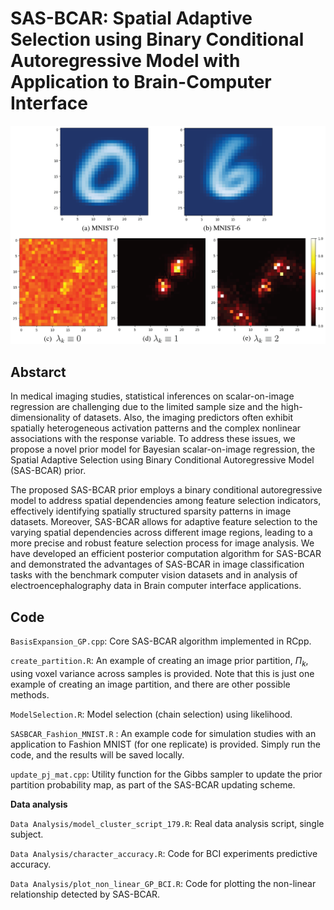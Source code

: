 # SAS-BCAR: Spatial Adaptive Selection using Binary Conditional Autoregressive Model with Application to Brain-Computer Interface



![radius_simulation](https://github.com/zikaiLin/sas-bcar/blob/main/radius_simulation.png)



## Abstarct

In medical imaging studies, statistical inferences on scalar-on-image regression are challenging due to the limited sample size and the high-dimensionality of datasets. Also, the imaging predictors often exhibit spatially heterogeneous activation patterns and the complex nonlinear associations with the response variable. To address these issues, we propose a novel prior model for Bayesian scalar-on-image regression, the Spatial Adaptive Selection using Binary Conditional Autoregressive Model (SAS-BCAR) prior.

The proposed SAS-BCAR prior employs a binary conditional autoregressive model to address spatial dependencies among feature selection indicators, effectively identifying spatially structured sparsity patterns in image datasets. Moreover, SAS-BCAR allows for adaptive feature selection to the varying spatial dependencies across different image regions, leading to a more precise and robust feature selection process for image analysis.
We have developed an efficient posterior computation algorithm for SAS-BCAR and  demonstrated the advantages of SAS-BCAR in image classification tasks with the benchmark computer vision datasets and in analysis of electroencephalography data in Brain computer interface applications.



## Code

`BasisExpansion_GP.cpp`: Core SAS-BCAR algorithm implemented in RCpp. 

`create_partition.R`: An example of creating an image prior partition,  $\Pi_k$,  using voxel variance across samples is provided. Note that this is just one example of creating an image partition, and there are other possible methods.

`ModelSelection.R`: Model selection (chain selection) using likelihood.

`SASBCAR_Fashion_MNIST.R` : An example code for simulation studies with an application to Fashion MNIST (for one replicate) is provided. Simply run the code, and the results will be saved locally. 

`update_pj_mat.cpp`: Utility function for the Gibbs sampler to update the prior partition probability map, as part of the SAS-BCAR updating scheme.



**Data analysis**



`Data Analysis/model_cluster_script_179.R`: Real data analysis script, single subject. 

`Data Analysis/character_accuracy.R`: Code for BCI experiments predictive accuracy.

`Data Analysis/plot_non_linear_GP_BCI.R`: Code for plotting the non-linear relationship detected by SAS-BCAR.
